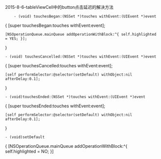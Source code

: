 2015-8-6-tableViewCell中的button点击延迟的解决方法

		- (void) touchesBegan:(NSSet *)touches withEvent:(UIEvent *)event
{
    [super touchesBegan:touches withEvent:event];
    
    
    [NSOperationQueue.mainQueue addOperationWithBlock:^{ self.highlighted = YES; }];
}


	- (void) touchesCancelled:(NSSet *)touches withEvent:(UIEvent *)event
{
    [super touchesCancelled:touches withEvent:event];
    
    [self performSelector:@selector(setDefault) withObject:nil afterDelay:0.1];
}

	- (void)touchesEnded:(NSSet *)touches withEvent:(UIEvent *)event
{
    [super touchesEnded:touches withEvent:event];
    
    [self performSelector:@selector(setDefault) withObject:nil afterDelay:0.1];
}


	- (void)setDefault
{
    [NSOperationQueue.mainQueue addOperationWithBlock:^{ self.highlighted = NO; }]